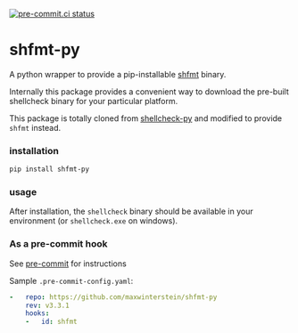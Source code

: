 [![pre-commit.ci status](https://results.pre-commit.ci/badge/github/MaxWinterstein/shfmt-py/master.svg)](https://results.pre-commit.ci/latest/github/MaxWinterstein/shfmt-py/master)

# shfmt-py

A python wrapper to provide a pip-installable [shfmt] binary.

Internally this package provides a convenient way to download the pre-built
shellcheck binary for your particular platform.

This package is totally cloned from [shellcheck-py] and modified to provide `shfmt` instead.

### installation

```bash
pip install shfmt-py
```

### usage

After installation, the `shellcheck` binary should be available in your
environment (or `shellcheck.exe` on windows).

### As a pre-commit hook

See [pre-commit] for instructions

Sample `.pre-commit-config.yaml`:

```yaml
-   repo: https://github.com/maxwinterstein/shfmt-py
    rev: v3.3.1
    hooks:
    -   id: shfmt
```

[shfmt]: https://github.com/mvdan/sh
[pre-commit]: https://pre-commit.com
[shellcheck-py]: https://github.com/shellcheck-py/shellcheck-py
